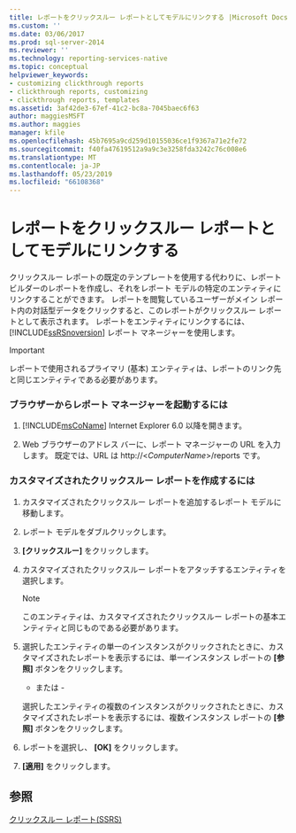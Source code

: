 ```yaml
---
title: レポートをクリックスルー レポートとしてモデルにリンクする |Microsoft Docs
ms.custom: ''
ms.date: 03/06/2017
ms.prod: sql-server-2014
ms.reviewer: ''
ms.technology: reporting-services-native
ms.topic: conceptual
helpviewer_keywords:
- customizing clickthrough reports
- clickthrough reports, customizing
- clickthrough reports, templates
ms.assetid: 3af42de3-67ef-41c2-bc8a-7045baec6f63
author: maggiesMSFT
ms.author: maggies
manager: kfile
ms.openlocfilehash: 45b7695a9cd259d10155036ce1f9367a71e2fe72
ms.sourcegitcommit: f40fa47619512a9a9c3e3258fda3242c76c008e6
ms.translationtype: MT
ms.contentlocale: ja-JP
ms.lasthandoff: 05/23/2019
ms.locfileid: "66108368"
---
```

# <a name="link-a-report-to-a-model-as-a-clickthrough-report"></a>レポートをクリックスルー レポートとしてモデルにリンクする
  クリックスルー レポートの既定のテンプレートを使用する代わりに、レポート ビルダーのレポートを作成し、それをレポート モデルの特定のエンティティにリンクすることができます。 レポートを閲覧しているユーザーがメイン レポート内の対話型データをクリックすると、このレポートがクリックスルー レポートとして表示されます。 レポートをエンティティにリンクするには、 [!INCLUDE[ssRSnoversion](../includes/ssrsnoversion-md.md)] レポート マネージャーを使用します。  
  
> [!IMPORTANT]  
>  レポートで使用されるプライマリ (基本) エンティティは、レポートのリンク先と同じエンティティである必要があります。  
  
### <a name="to-start-report-manager-from-a-browser"></a>ブラウザーからレポート マネージャーを起動するには  
  
1.  [!INCLUDE[msCoName](../includes/msconame-md.md)] Internet Explorer 6.0 以降を開きます。  
  
2.  Web ブラウザーのアドレス バーに、レポート マネージャーの URL を入力します。 既定では、URL は http://\<*ComputerName*>/reports です。  
  
### <a name="to-create-a-customized-clickthrough-report"></a>カスタマイズされたクリックスルー レポートを作成するには  
  
1.  カスタマイズされたクリックスルー レポートを追加するレポート モデルに移動します。  
  
2.  レポート モデルをダブルクリックします。  
  
3.  **[クリックスルー]** をクリックします。  
  
4.  カスタマイズされたクリックスルー レポートをアタッチするエンティティを選択します。  
  
    > [!NOTE]  
    >  このエンティティは、カスタマイズされたクリックスルー レポートの基本エンティティと同じものである必要があります。  
  
5.  選択したエンティティの単一のインスタンスがクリックされたときに、カスタマイズされたレポートを表示するには、単一インスタンス レポートの **[参照]** ボタンをクリックします。  
  
     - または -  
  
     選択したエンティティの複数のインスタンスがクリックされたときに、カスタマイズされたレポートを表示するには、複数インスタンス レポートの **[参照]** ボタンをクリックします。  
  
6.  レポートを選択し、 **[OK]** をクリックします。  
  
7.  **[適用]** をクリックします。  
  
## <a name="see-also"></a>参照  
 [クリックスルー レポート&#40;SSRS&#41;](reports/clickthrough-reports-ssrs.md)  
  
  
